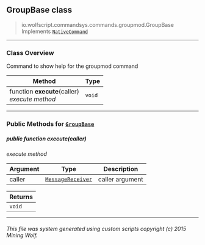 ## GroupBase __class__

>io.wolfscript.commandsys.commands.groupmod.GroupBase
>Implements [`NativeCommand`](../../NativeCommand.md)

---

### Class Overview

Command to show help for the groupmod command

Method | Type   
--- | :--- 
 function __execute__(caller) <br> _execute method_ | `void`



---


### Public Methods for [`GroupBase`](GroupBase.md)

##### <a id='execute'></a>public  function __execute__(caller)

_execute method_

Argument | Type | Description  
--- | --- | --- 
caller | [`MessageReceiver`](../../../chat/MessageReceiver.md) | caller argument

Returns | 
--- | 
`void` |


---


###### This file was system generated using custom scripts copyright (c) 2015 Mining Wolf.
	


